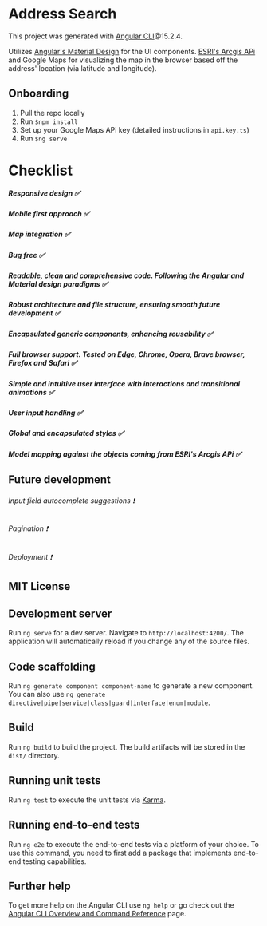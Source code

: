 # Address Search

This project was generated with [Angular CLI](https://github.com/angular/angular-cli)@15.2.4.

Utilizes [Angular's Material Design](https://v15.material.angular.io/components/categories) for the UI components. 
[ESRI's Arcgis APi](https://developers.arcgis.com/rest/services-reference/enterprise/geocode-service.htm) and Google Maps for visualizing the map in the browser based off the address' location (via latitude and longitude).

## Onboarding

1) Pull the repo locally
2) Run ```$npm install```
3) Set up your Google Maps APi key (detailed instructions in ```api.key.ts```)
4) Run ```$ng serve```

# Checklist
##### Responsive design ✅
##### Mobile first approach ✅
##### Map integration ✅
##### Bug free ✅
##### Readable, clean and comprehensive code. Following the Angular and Material design paradigms ✅
##### Robust architecture and file structure, ensuring smooth future development ✅
##### Encapsulated generic components, enhancing reusability ✅
##### Full browser support. Tested on Edge, Chrome, Opera, Brave browser, Firefox and Safari ✅
##### Simple and intuitive user interface with interactions and transitional animations ✅ 
##### User input handling ✅
##### Global and encapsulated styles ✅
##### Model mapping against the objects coming from ESRI's Arcgis APi ✅

## Future development
###### Input field autocomplete suggestions ❗
###### Pagination ❗
###### Deployment ❗

## MIT License

## Development server

Run `ng serve` for a dev server. Navigate to `http://localhost:4200/`. The application will automatically reload if you change any of the source files.

## Code scaffolding

Run `ng generate component component-name` to generate a new component. You can also use `ng generate directive|pipe|service|class|guard|interface|enum|module`.

## Build

Run `ng build` to build the project. The build artifacts will be stored in the `dist/` directory.

## Running unit tests

Run `ng test` to execute the unit tests via [Karma](https://karma-runner.github.io).

## Running end-to-end tests

Run `ng e2e` to execute the end-to-end tests via a platform of your choice. To use this command, you need to first add a package that implements end-to-end testing capabilities.

## Further help

To get more help on the Angular CLI use `ng help` or go check out the [Angular CLI Overview and Command Reference](https://angular.io/cli) page.

